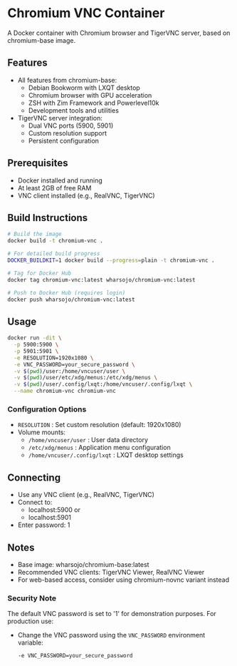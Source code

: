 # Chromium VNC Container

A Docker container with Chromium browser and TigerVNC server, based on chromium-base image.

## Features
- All features from chromium-base:
  - Debian Bookworm with LXQT desktop
  - Chromium browser with GPU acceleration
  - ZSH with Zim Framework and Powerlevel10k
  - Development tools and utilities
- TigerVNC server integration:
  - Dual VNC ports (5900, 5901)
  - Custom resolution support
  - Persistent configuration

## Prerequisites
- Docker installed and running
- At least 2GB of free RAM
- VNC client installed (e.g., RealVNC, TigerVNC)

## Build Instructions
```bash
# Build the image
docker build -t chromium-vnc .

# For detailed build progress
DOCKER_BUILDKIT=1 docker build --progress=plain -t chromium-vnc .  

# Tag for Docker Hub
docker tag chromium-vnc:latest wharsojo/chromium-vnc:latest

# Push to Docker Hub (requires login)
docker push wharsojo/chromium-vnc:latest
```
## Usage
```bash
docker run -dit \
  -p 5900:5900 \
  -p 5901:5901 \
  -e RESOLUTION=1920x1080 \
  -e VNC_PASSWORD=your_secure_password \
  -v $(pwd)/user:/home/vncuser/user \
  -v $(pwd)/user/etc/xdg/menus:/etc/xdg/menus \
  -v $(pwd)/user/.config/lxqt:/home/vncuser/.config/lxqt \
  --name chromium-vnc chromium-vnc
```
### Configuration Options
- `RESOLUTION` : Set custom resolution (default: 1920x1080)
- Volume mounts:
  - `/home/vncuser/user` : User data directory
  - `/etc/xdg/menus` : Application menu configuration
  - `/home/vncuser/.config/lxqt` : LXQT desktop settings

## Connecting
- Use any VNC client (e.g., RealVNC, TigerVNC)
- Connect to:
  - localhost:5900 or 
  - localhost:5901
- Enter password: 1

## Notes
- Base image: wharsojo/chromium-base:latest
- Recommended VNC clients: TigerVNC Viewer, RealVNC Viewer
- For web-based access, consider using chromium-novnc variant instead

### Security Note
The default VNC password is set to '1' for demonstration purposes. For production use:
- Change the VNC password using the `VNC_PASSWORD` environment variable:
  ```bash
  -e VNC_PASSWORD=your_secure_password
  ```